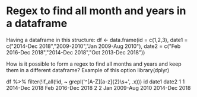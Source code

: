 
# Regex to find all month and years in a dataframe

Having a dataframe in this structure:
df <- data.frame(id = c(1,2,3), date1 = c("2014-Dec 2018","2009-2010","Jan 2009-Aug 2010"), date2 = c("Feb 2016-Dec 2018","2014-Dec 2018","Oct 2013-Dec 2018"))

How is it possible to form a regex to find all months and years and keep them in a different dataframe?
Example of this option
library(dplyr)

df %>%
  filter(!if_all(!id, ~ grepl('^[A-Z][a-z]{2}\\s+', .x)))
id             date1             date2
1  1     2014-Dec 2018 Feb 2016-Dec 2018
2  2 Jan 2009-Aug 2010     2014-Dec 2018


        